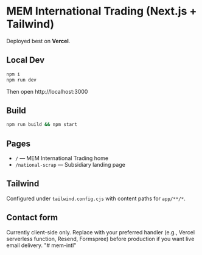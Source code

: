 # MEM International Trading (Next.js + Tailwind)

Deployed best on **Vercel**.

## Local Dev
```bash
npm i
npm run dev
```
Then open http://localhost:3000

## Build
```bash
npm run build && npm start
```

## Pages
- `/` — MEM International Trading home
- `/national-scrap` — Subsidiary landing page

## Tailwind
Configured under `tailwind.config.cjs` with content paths for `app/**/*`.

## Contact form
Currently client-side only. Replace with your preferred handler (e.g., Vercel serverless function, Resend, Formspree) before production if you want live email delivery.
"# mem-intl" 
